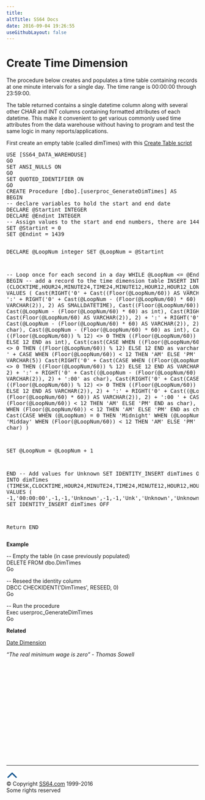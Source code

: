 ```yaml
---
title:
altTitle: SS64 Docs
date: 2016-09-04 19:26:55
useGithubLayout: false
---
```

<!-- #BeginLibraryItem "/Library/head_sql.lbi" --><!-- #EndLibraryItem --><h1>Create Time Dimension</h1>
<p>The procedure below creates and populates a time table containing records 
at one minute intervals for a single day.
The time range is 00:00:00 through 23:59:00. 

The table returned  contains a single datetime column along with
several other CHAR and INT columns containing  formatted attributes of each datetime. 
This make it convenient to get various commonly 
used time attributes from the data warehouse without having to program and test 
the same logic in many reports/applications. </p>
<p>First create an empty table (called dimTimes) with this <a href="dimtimes_create_table.txt">Create Table script</a></p>
<pre>USE [SS64_DATA_WAREHOUSE]
GO
SET ANSI_NULLS ON
GO
SET QUOTED_IDENTIFIER ON
GO
CREATE Procedure [dbo].[userproc_GenerateDimTimes] AS 
BEGIN 
-- declare variables to hold the start and end date
DECLARE @Startint INTEGER
DECLARE @Endint INTEGER
-- Assign values to the start and end numbers, there are 1440 seconds in a day
SET @Startint = 0
SET @Endint = 1439

DECLARE @LoopNum integer
SET @LoopNum = @Startint

-- Loop once for each second in a day
WHILE @LoopNum &lt;= @Endint
BEGIN
 -- add a record to the time dimension table
INSERT INTO dimTimes (CLOCKTIME,HOUR24,MINUTE24,TIME24,MINUTE12,HOUR12,HOUR12_LONG,TIME12,TIME12_LONG,AMPM) VALUES (
Cast(RIGHT('0' + Cast((Floor(@LoopNum/60)) AS VARCHAR(2)), 2) + ':' + RIGHT('0' + Cast(@LoopNum - (Floor(@LoopNum/60) * 60) AS VARCHAR(2)), 2) AS SMALLDATETIME), 
Cast((Floor(@LoopNum/60)) as int)
Cast(@LoopNum - (Floor(@LoopNum/60) * 60) as int),
Cast(RIGHT('0' + Cast(Floor(@LoopNum/60) AS VARCHAR(2)), 2) + ':' + RIGHT('0' + Cast(@LoopNum - (Floor(@LoopNum/60) * 60) AS VARCHAR(2)), 2) + ':00' as char),
Cast(@LoopNum - (Floor(@LoopNum/60) * 60) as int),
Cast(CASE WHEN ((Floor(@LoopNum/60)) % 12) &lt;&gt; 0 THEN ((Floor(@LoopNum/60)) % 12) ELSE 12 END as int),
Cast(cast(CASE WHEN ((Floor(@LoopNum/60)) % 12) &lt;&gt; 0 THEN ((Floor(@LoopNum/60)) % 12) ELSE 12 END as varchar) + ' ' + CASE WHEN (Floor(@LoopNum/60)) &lt; 12 THEN 'AM' ELSE 'PM' END AS VARCHAR(5))
Cast(RIGHT('0' + Cast(CASE WHEN ((Floor(@LoopNum/60)) % 12) &lt;&gt; 0 THEN ((Floor(@LoopNum/60)) % 12) ELSE 12 END AS VARCHAR(2)), 2) + ':' + RIGHT('0' + Cast((@LoopNum - (Floor(@LoopNum/60) * 60)) AS VARCHAR(2)), 2) + ':00' as char),
Cast(RIGHT('0' + Cast(CASE WHEN ((Floor(@LoopNum/60)) % 12) &lt;&gt; 0 THEN ((Floor(@LoopNum/60)) % 12) ELSE 12 END AS VARCHAR(2)), 2) + ':' + RIGHT('0' + Cast((@LoopNum - (Floor(@LoopNum/60) * 60)) AS VARCHAR(2)), 2) + ':00 ' + CASE WHEN (Floor(@LoopNum/60)) &lt; 12 THEN 'AM' ELSE 'PM' END as char),
Cast(CASE WHEN (Floor(@LoopNum/60)) &lt; 12 THEN 'AM' ELSE 'PM' END as char
Cast(CASE WHEN (@LoopNum) = 0 THEN 'Midnight' WHEN (@LoopNum) = 720 THEN 'Midday' WHEN (Floor(@LoopNum/60)) &lt; 12 THEN 'AM' ELSE 'PM' END as char)
 )  
 
 SET @LoopNum = @LoopNum + 1

END
-- Add values for Unknown
SET IDENTITY_INSERT dimTimes ON
INSERT INTO dimTimes (TIMESK,CLOCKTIME,HOUR24,MINUTE24,TIME24,MINUTE12,HOUR12,HOUR12_LONG,TIME12,TIME12_LONG,AMPM) VALUES (
-1,'00:00:00',-1,-1,'Unknown',-1,-1,'Unk','Unknown','Unknown','Unknown')
SET IDENTITY_INSERT dimTimes OFF

Return
END</pre>
<p><b>Example</b></p>
<p>-- Empty the table (in case previously populated) <br>
DELETE FROM dbo.DimTimes<br>
Go</p>
<p>-- Reseed the identity column<br>
DBCC CHECKIDENT('DimTimes', RESEED, 0)<br>
Go</p>
<p>-- Run the procedure<br>
Exec userproc_GenerateDimTimes<br>
Go</p>
<p><b>Related</b></p>
<p><a href="syntax-dimdates.html">Date Dimension </a></p>
<p class="quote"><i>“The real minimum wage is zero” - Thomas Sowell</i></p><!-- #BeginLibraryItem "/Library/foot_sql.lbi" --><p><script async="" src="//pagead2.googlesyndication.com/pagead/js/adsbygoogle.js"></script>
<!-- ss64-sql -->
<ins class="adsbygoogle" style="display:inline-block;width:300px;height:250px" data-ad-client="ca-pub-6140977852749469" data-ad-slot="6953563613"></ins>
<script>
(adsbygoogle = window.adsbygoogle || []).push({});
</script></p>
<hr>
<div id="bl" class="footer"><a href="#"><img src="../images/top.png" width="30" height="22" alt="Back to the Top"></a></div>
<div id="br" class="footer, tagline">© Copyright <a href="http://ss64.com/">SS64.com</a> 1999-2016<br>
Some rights reserved</div><!-- #EndLibraryItem -->

